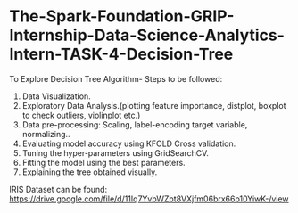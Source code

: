 # The-Spark-Foundation-GRIP-Internship-Data-Science-Analytics-Intern-TASK-4-Decision-Tree
To Explore Decision Tree Algorithm-
Steps to be followed:
1. Data Visualization.
2. Exploratory Data Analysis.(plotting feature importance, distplot, boxplot to check outliers, violinplot etc.)
3. Data pre-processing: Scaling, label-encoding target variable, normalizing..
4. Evaluating model accuracy using KFOLD Cross validation.
5. Tuning the hyper-parameters using GridSearchCV.
6. Fitting the model using the best parameters.
7. Explaining the tree obtained visually.  

IRIS Dataset can be found: https://drive.google.com/file/d/11Iq7YvbWZbt8VXjfm06brx66b10YiwK-/view 
